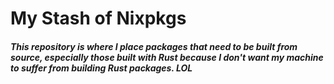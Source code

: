 # My Stash of Nixpkgs

##### This repository is where I place packages that need to be built from source, especially those built with Rust because I don't want my machine to suffer from building Rust packages. LOL
